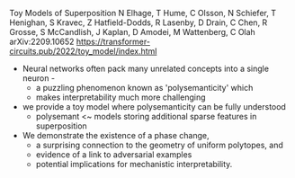 Toy Models of Superposition
N Elhage, T Hume, C Olsson, N Schiefer, T Henighan, S Kravec, Z Hatfield-Dodds,
  R Lasenby, D Drain, C Chen, R Grosse, S McCandlish, J Kaplan, D Amodei,
  M Wattenberg, C Olah
arXiv:2209.10652  https://transformer-circuits.pub/2022/toy_model/index.html

* Neural networks often pack many unrelated concepts into a single neuron -
  * a puzzling phenomenon known as 'polysemanticity' which
  * makes interpretability much more challenging
* we provide a toy model where polysemanticity can be fully understood
  * polysemant <~ models storing additional sparse features in superposition
* We demonstrate the existence of a phase change,
  * a surprising connection to the geometry of uniform polytopes, and
  * evidence of a link to adversarial examples
  * potential implications for mechanistic interpretability.
